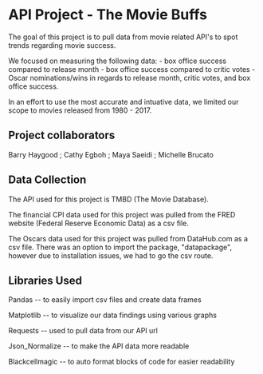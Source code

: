# API Project - The Movie Buffs 

The goal of this project is to pull data from movie related API's to spot trends regarding movie success. 

We focused on measuring the following data: 
	- box office success compared to release month
	- box office success compared to critic votes 
	- Oscar nominations/wins in regards to release month, critic votes, and box office success. 
	
In an effort to use the most accurate and intuative data, we limited our scope to movies released from 1980 - 2017. 

## Project collaborators

Barry Haygood ; 
Cathy Egboh ; 
Maya Saeidi ; 
Michelle Brucato 

## Data Collection 

The API used for this project is TMBD (The Movie Database).

The financial CPI data used for this project was pulled from the FRED website (Federal Reserve Economic Data) as a csv file. 

The Oscars data used for this project was pulled from DataHub.com as a csv file.  There was an option to import the package, "datapackage", however due to installation issues, we had to go the csv route.

## Libraries Used 

Pandas -- to easily import csv files and create data frames 

Matplotlib -- to visualize our data findings using various graphs 

Requests -- used to pull data from our API url 

Json_Normalize -- to make the API data more readable 

Blackcellmagic -- to auto format blocks of code for easier readability  
